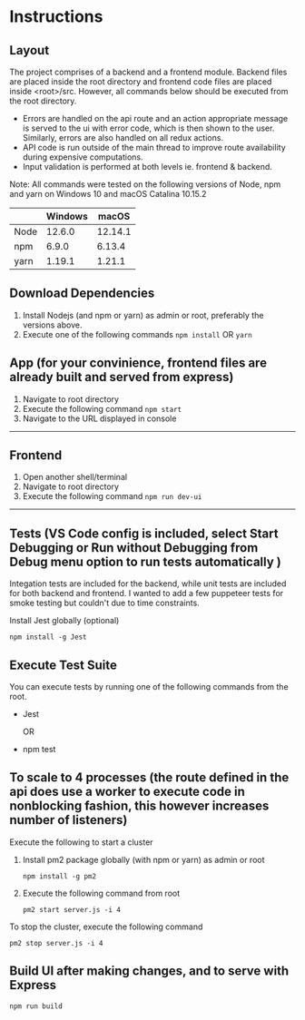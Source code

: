 # Instructions
## Layout
The project comprises of a backend and a frontend module. Backend files are placed inside the root directory and frontend code files are placed inside \<root\>/src. However, all commands below should be executed from the root directory.

- Errors are handled on the api route and an action appropriate message is served to the ui with error code, which is then shown to the user. Similarly, errors are also handled on all redux actions.
- API code is run outside of the main thread to improve route availability during expensive computations.
- Input validation is performed at both levels ie. frontend & backend.

Note: All commands were tested on the following versions of Node, npm and yarn on Windows 10 and macOS Catalina 10.15.2

|         | Windows |  macOS |
|---------|---------|--------|
|    Node |   12.6.0| 12.14.1|
|     npm |    6.9.0|  6.13.4|
|    yarn |   1.19.1|  1.21.1|

## Download Dependencies

1. Install Nodejs (and npm or yarn) as admin or root, preferably the versions above.
2. Execute one of the following commands
   `npm install`
      OR
   `yarn`
   
## App (for your convinience, frontend files are already built and served from express)

1. Navigate to root directory
2. Execute the following command
   `npm start`
3. Navigate to the URL displayed in console

****

## Frontend

1. Open another shell/terminal
2. Navigate to root directory
3. Execute the following command
   `npm run dev-ui`

****

## Tests (VS Code config is included, select Start Debugging or Run without Debugging from Debug menu option to run tests automatically )

Integation tests are included for the backend, while unit tests are included for both backend and frontend. I wanted to add a few puppeteer tests for smoke testing but couldn't due to time constraints.

Install Jest globally (optional)

   `npm install -g Jest`

## Execute Test Suite

You can execute tests by running one of the following commands from the root.

- Jest
	
	OR 
    
- npm test

## To scale to 4 processes (the route defined in the api does use a worker to execute code in nonblocking fashion, this however increases number of listeners)

Execute the following to start a cluster

1. Install pm2 package globally (with npm or yarn) as admin or root

   `npm install -g pm2`
   
2. Execute the following command from root

   `pm2 start server.js -i 4`

To stop the cluster, execute the following command

   `pm2 stop server.js -i 4`

## Build UI after making changes, and to serve with Express

   `npm run build`
